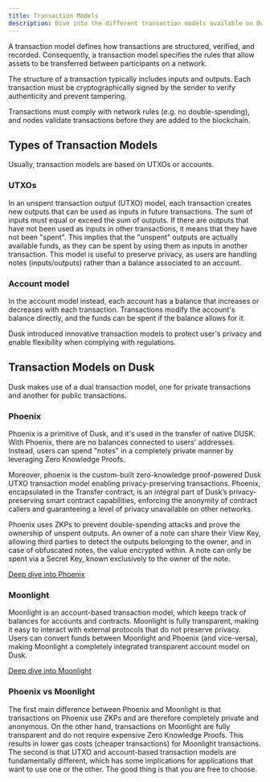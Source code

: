```yaml
---
title: Transaction Models
description: Dive into the different transaction models available on Dusk and their unique features.
---
```


A transaction model defines how transactions are structured, verified, and recorded. Consequently, a transaction model specifies the rules that allow assets to be transferred between participants on a network.

The structure of a transaction typically includes inputs and outputs. Each transaction must be cryptographically signed by the sender to verify authenticity and prevent tampering.

Transactions must comply with network rules (e.g. no double-spending), and nodes validate transactions before they are added to the blockchain.

## Types of Transaction Models

Usually, transaction models are based on UTXOs or accounts.

### UTXOs

In an unspent transaction output (UTXO) model, each transaction creates new outputs that can be used as inputs in future transactions. The sum of inputs must equal or exceed the sum of outputs. If there are outputs that have not been used as inputs in other transactions, it means that they have not been "spent". This implies that the "unspent" outputs are actually available funds, as they can be spent by using them as inputs in another transaction. This model is useful to preserve privacy, as users are handling notes (inputs/outputs) rather than a balance associated to an account.

### Account model

In the account model instead, each account has a balance that increases or decreases with each transaction. Transactions modify the account's balance directly, and the funds can be spent if the balance allows for it.

Dusk introduced innovative transaction models to protect user's privacy and enable flexibility when complying with regulations.

## Transaction Models on Dusk

Dusk makes use of a dual transaction model, one for private transactions and another for public transactions.

### Phoenix

Phoenix is a primitive of Dusk, and it's used in the transfer of native DUSK. With Phoenix, there are no balances connected to users' addresses. Instead, users can spend "notes" in a completely private manner by leveraging Zero Knowledge Proofs.

Moreover, phoenix is the custom-built zero-knowledge proof-powered Dusk UTXO transaction model enabling privacy-preserving transactions. Phoenix, encapsulated in the Transfer contract, is an integral part of Dusk’s privacy-preserving smart contract capabilities, enforcing the anonymity of contract callers and guaranteeing a level of privacy unavailable on other networks.

Phoenix uses ZKPs to prevent double-spending attacks and prove the ownership of unspent outputs. An owner of a note can share their View Key, allowing third parties to detect the outputs belonging to the owner, and in case of obfuscated notes, the value encrypted within. A note can only be spent via a Secret Key, known exclusively to the owner of the note.


[Deep dive into Phoenix](/learn/deep-dive/transaction_models/phoenix)

### Moonlight

Moonlight is an account-based transaction model, which keeps track of balances for accounts and contracts. Moonlight is fully transparent, making it easy to interact with external protocols that do not preserve privacy.
Users can convert funds between Moonlight and Phoenix (and vice-versa), making Moonlight a completely integrated transparent account model on Dusk.

[Deep dive into Moonlight](/learn/deep-dive/transaction_models/moonlight)


### Phoenix vs Moonlight

The first main difference between Phoenix and Moonlight is that transactions on Phoenix use ZKPs and are therefore completely private and anonymous. On the other hand, transactions on Moonlight are fully transparent and do not require expensive Zero Knowledge Proofs. This results in lower gas costs (cheaper transactions) for Moonlight transactions. The second is that UTXO and account-based transaction models are fundamentally different, which has some implications for applications that want to use one or the other. The good thing is that you are free to choose.